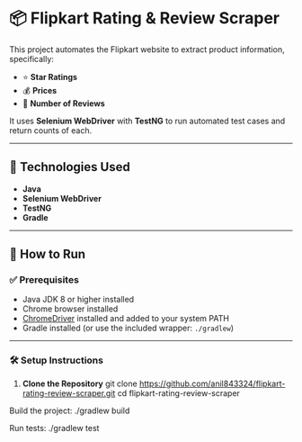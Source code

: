 # 📦 Flipkart Rating & Review Scraper

This project automates the Flipkart website to extract product information, specifically:

- ⭐ **Star Ratings**
- 💰 **Prices**
- 📝 **Number of Reviews**

It uses **Selenium WebDriver** with **TestNG** to run automated test cases and return counts of each.

---

## 🧰 Technologies Used

- **Java**
- **Selenium WebDriver**
- **TestNG**
- **Gradle**

---

## 🚀 How to Run

### ✅ Prerequisites

- Java JDK 8 or higher installed
- Chrome browser installed
- [ChromeDriver](https://chromedriver.chromium.org/downloads) installed and added to your system PATH
- Gradle installed (or use the included wrapper: `./gradlew`)

---

### 🛠️ Setup Instructions

1. **Clone the Repository**
git clone https://github.com/anil843324/flipkart-rating-review-scraper.git
cd flipkart-rating-review-scraper


Build the project:
./gradlew build

Run tests:
./gradlew test



